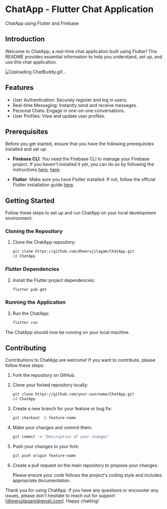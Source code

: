 # ChatApp - Flutter Chat Application

ChatApp using Flutter and Firebase

## Introduction

Welcome to ChatApp, a real-time chat application built using Flutter! This README provides essential information to help you understand, set up, and use this chat application.

![Uploading ChatBuddy.gif…]()

## Features

- User Authentication: Securely register and log in users.
- Real-time Messaging: Instantly send and receive messages.
- Personal Chats: Engage in one-on-one conversations.
- User Profiles: View and update user profiles.

## Prerequisites

Before you get started, ensure that you have the following prerequisites installed and set up:

- **Firebase CLI**: You need the Firebase CLI to manage your Firebase project. If you haven't installed it yet, you can do so by following the instructions [here](https://firebase.google.com/docs/cli), [here](https://www.educative.io/answers/how-to-install-firebase-cli-for-flutter-application).

- **Flutter**: Make sure you have Flutter installed. If not, follow the official Flutter installation guide [here](https://flutter.dev/docs/get-started/install).

## Getting Started

Follow these steps to set up and run ChatApp on your local development environment:

### Cloning the Repository

1. Clone the ChatApp repository:

   ```bash
   git clone https://github.com/dheerujilagam/ChatApp.git
   cd ChatApp

### Flutter Dependencies

2. Install the Flutter project dependencies:

   ```bash
   flutter pub get

### Running the Application

3. Run the ChatApp:

   ```bash
   flutter run

The ChatApp should now be running on your local machine.

## Contributing

Contributions to ChatApp are welcome! If you want to contribute, please follow these steps:

1. Fork the repository on GitHub.

2. Clone your forked repository locally:

   ```bash
   git clone https://github.com/your-username/ChatApp.git
   cd ChatApp

3. Create a new branch for your feature or bug fix:
   
   ```bash
   git checkout -b feature-name

5. Make your changes and commit them:

   ```bash
   git commit -m "Description of your changes"

7. Push your changes to your fork:

   ```bash
   git push origin feature-name

9. Create a pull request on the main repository to propose your changes.

   Please ensure your code follows the project's coding style and includes appropriate documentation.

Thank you for using ChatApp. If you have any questions or encounter any issues, please don't hesitate to reach out for support [<dheerujilagam@gmail.com>]. Happy chatting!
